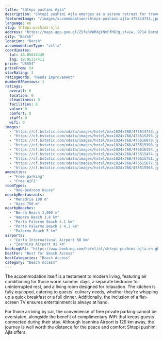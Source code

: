 ```yaml
---
title: "Shtepi pushimi Ajla"
description: "Shtepi pushimi Ajla emerges as a serene retreat for travelers seeking a blend of comfort and convenience in Borsh, just a short 1."
featuredImage: "/images/accommodation/shtepi-pushimi-ajla-475514733.jpg"
language: en
slug: shtepi-pushimi-ajla
address: "https://maps.app.goo.gl/Z5feRVWMXgYNmFfM8?g_st=iw, 9714 Borsh, Albania"
city: "Borsh"
location: "Borsh"
accommodationType: "villa"
coordinates:
  lat: 40.05634449
  lng: 19.85137411
price: "US$54"
priceFrom: 54
starRating: 3
ratingWords: "Needs Improvement"
numberOfReviews: 1
ratings:
  overall: 0
  location: 0
  cleanliness: 0
  facilities: 0
  value: 0
  comfort: 0
  staff: 0
  wifi: 0
images:
  - "https://cf.bstatic.com/xdata/images/hotel/max1024x768/475514733.jpg?k=20d5cc9ce2a03e31588474cafc6c036cffaf3383e43901b6ea0543608ee3b5c8&o=&hp=1"
  - "https://cf.bstatic.com/xdata/images/hotel/max1024x768/475515295.jpg?k=5b0782af0773cb788f5a9567c8140ac8ae33bcd0e7f89a5d4f017f1a1b582f6d&o=&hp=1"
  - "https://cf.bstatic.com/xdata/images/hotel/max1024x768/475516079.jpg?k=86752e45068e6e6d2b9aabf9fa451ba65629414bd1f0addb120485461b9feb8f&o=&hp=1"
  - "https://cf.bstatic.com/xdata/images/hotel/max1024x768/475515390.jpg?k=6df3088412652b7dac9669c082575e2b2ae639fc4f2d8ec9e5f44e1cc602c988&o=&hp=1"
  - "https://cf.bstatic.com/xdata/images/hotel/max1024x768/475516154.jpg?k=a9bb177ad1b8783232bb36225aab84356621dc694ab111a25023c9f9222e387f&o=&hp=1"
  - "https://cf.bstatic.com/xdata/images/hotel/max1024x768/475515474.jpg?k=32e83f6c3d8bc4538ce4221b0a1cb6294ac10e5266400c2b15c17cf480955c66&o=&hp=1"
  - "https://cf.bstatic.com/xdata/images/hotel/max1024x768/475515751.jpg?k=28052b5b995f47764762e768aee528f718e7099ff42d6da95931e20894299d1f&o=&hp=1"
  - "https://cf.bstatic.com/xdata/images/hotel/max1024x768/475515677.jpg?k=32fa32379e9e4bb19b052eb8c6fb97e3b0fe70023023b1dfbfd584f8a75dd250&o=&hp=1"
  - "https://cf.bstatic.com/xdata/images/hotel/max1024x768/475515565.jpg?k=3493cc10ecca8666a55318841dfe342a1503cb06fd212c04c62e288da4b8203c&o=&hp=1"
amenities:
  - "Free parking"
  - "Free WiFi"
roomTypes:
  - "One-Bedroom House"
nearbyRestaurants:
  - "Menadria 100 m"
  - "Ozzo 750 m"
nearbyBeaches:
  - "Borsh Beach 1,000 m"
  - "Qeparo Beach 1.8 km"
  - "Porto Palermo Beach 4.1 km"
  - "Porto Palermo Beach 3 4.1 km"
  - "Palermo Beach 5 km"
airports:
  - "Corfu International Airport 50 km"
  - "Ioannina Airport 91 km"
bookingURL: "https://www.booking.com/hotel/al/shtepi-pushimi-ajla.en-gb.html?aid=8035640"
bestFor: "Best for Beach Access"
bestCategories: "Beach Access"
category: "Beach Access"
---
```


The accommodation itself is a testament to modern living, featuring air conditioning for those warm summer days, a separate bedroom for uninterrupted rest, and a living room designed for relaxation. The kitchen is fully equipped, catering to guests' culinary needs, whether they're whipping up a quick breakfast or a full dinner. Additionally, the inclusion of a flat-screen TV ensures entertainment is always at hand.

For those arriving by car, the convenience of free private parking cannot be overstated, alongside the benefit of complimentary WiFi that keeps guests connected during their stay. Although Ioannina Airport is 129 km away, the journey is well worth the distance for the peace and comfort Shtepi pushimi Ajla offers.
